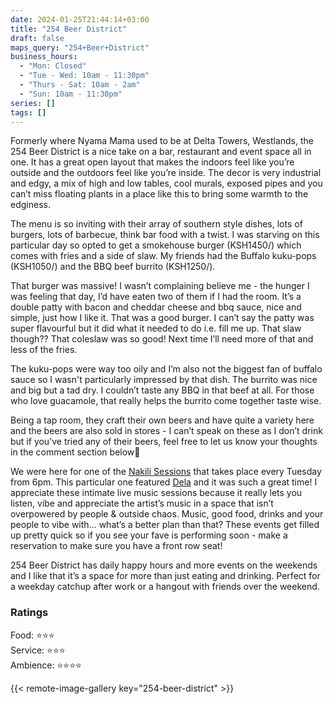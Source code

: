 ```yaml
---
date: 2024-01-25T21:44:14+03:00
title: "254 Beer District"
draft: false
maps_query: "254+Beer+District"
business_hours:
  - "Mon: Closed"
  - "Tue - Wed: 10am - 11:30pm"
  - "Thurs - Sat: 10am - 2am"
  - "Sun: 10am - 11:30pm"
series: []
tags: []
---
```


Formerly where Nyama Mama used to be at Delta Towers, Westlands, the 254 Beer District is a nice take on a bar, restaurant and event space all in one. It has a great open layout that makes the indoors feel like you’re outside and the outdoors feel like you’re inside. The decor is very industrial and edgy, a mix of high and low tables, cool murals, exposed pipes and you can’t miss floating plants in a place like this to bring some warmth to the edginess.

The menu is so inviting with their array of southern style dishes, lots of burgers, lots of barbecue, think bar food with a twist. I was starving on this particular day so opted to get a smokehouse burger (KSH1450/) which comes with fries and a side of slaw. My friends had the Buffalo kuku-pops (KSH1050/) and the BBQ beef burrito (KSH1250/).

That burger was massive! I wasn’t complaining believe me - the hunger I was feeling that day, I’d have eaten two of them if I had the room. It’s a double patty with bacon and cheddar cheese and bbq sauce, nice and simple, just how I like it. That was a good burger. I can’t say the patty was super flavourful but it did what it needed to do i.e. fill me up. That slaw though?? That coleslaw was so good! Next time I’ll need more of that and less of the fries.

The kuku-pops were way too oily and I’m also not the biggest fan of buffalo sauce so I wasn't particularly impressed by that dish. The burrito was nice and big but a tad dry. I couldn’t taste any BBQ in that beef at all. For those who love guacamole, that really helps the burrito come together taste wise.

Being a tap room, they craft their own beers and have quite a variety here and the beers are also sold in stores - I can’t speak on these as I don’t drink but if you’ve tried any of their beers, feel free to let us know your thoughts in the comment section below🍻

We were here for one of the [Nakili Sessions](https://twitter.com/nakili_sessions) that takes place every Tuesday from 6pm. This particular one featured [Dela](https://www.instagram.com/delathedelz/) and it was such a great time! I appreciate these intimate live music sessions because it really lets you listen, vibe and appreciate the artist’s music in a space that isn’t overpowered by people & outside chaos. Music, good food, drinks and your people to vibe with… what’s a better plan than that? These events get filled up pretty quick so if you see your fave is performing soon - make a reservation to make sure you have a front row seat!

254 Beer District has daily happy hours and more events on the weekends and I like that it’s a space for more than just eating and drinking. Perfect for a weekday catchup after work or a hangout with friends over the weekend.

### Ratings

Food: ⭐️⭐️⭐️<br>
Service: ⭐️⭐️⭐️<br>
Ambience: ⭐️⭐️⭐️⭐️<br>

{{< remote-image-gallery key="254-beer-district" >}}
